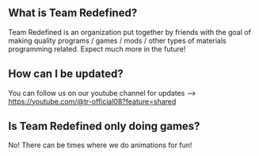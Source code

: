 ## What is Team Redefined?

Team Redefined is an organization put together by friends with the goal of making quality programs / games / mods / other types of materials programming related.
Expect much more in the future!


## How can I be updated?

You can follow us on our youtube channel for updates --> https://youtube.com/@tr-official08?feature=shared


## Is Team Redefined only doing games?

No! 
There can be times where we do animations for fun! 
